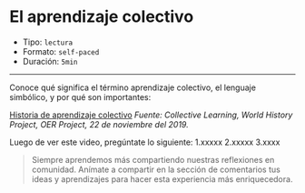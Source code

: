 # El aprendizaje colectivo

* Tipo: `lectura`
* Formato: `self-paced`
* Duración: `5min`

***
Conoce qué significa el término aprendizaje colectivo, el lenguaje simbólico, y por qué son importantes:

[Historia de aprendizaje colectivo](https://www.youtube.com/watch?v=sJSTNDNEaU0&feature=youtu.be)
*Fuente: Collective Learning, World History Project, OER Project, 22 de noviembre del 2019.*

Luego de ver este video, pregúntate lo siguiente:
1.xxxxx
2.xxxxx
3.xxxx

>Siempre aprendemos más compartiendo nuestras reflexiones en comunidad.
Anímate a compartir en la sección de comentarios tus ideas y aprendizajes
para hacer esta experiencia más enriquecedora.
